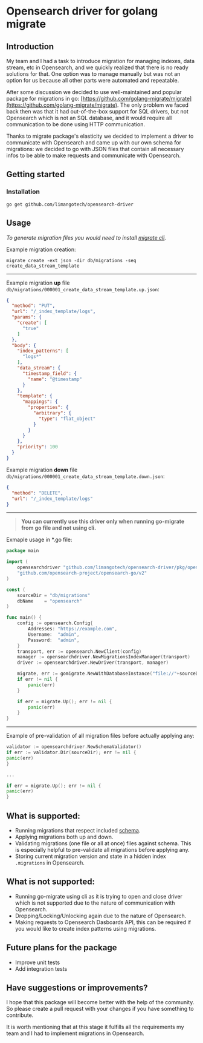 # Opensearch driver for golang migrate

## Introduction

My team and I had a task to introduce migration for managing indexes, data stream, etc in Opensearch, and we quickly
realized that there is no ready solutions for that. One option was to manage manually but was not an option for us
because all other parts were automated and repeatable.

After some discussion we decided to use well-maintained and popular package for migrations in
go: [https://github.com/golang-migrate/migrate](https://github.com/golang-migrate/migrate). The only
problem we faced back then was that it had out-of-the-box support for SQL drivers, but not Opensearch which is not an
SQL database, and it would require all communication to be done using HTTP communication.

Thanks to migrate package's elasticity we decided to implement a driver to communicate with Opensearch and came up with
our own schema for migrations: we decided to go with JSON files that contain all necessary infos to be able to make
requests and communicate with Opensearch.

## Getting started

### Installation

``` shell 
go get github.com/limangotech/opensearch-driver
```

## Usage

*To generate migration files you would need to install [migrate cli](https://github.com/golang-migrate/migrate).*

Example migration creation:

```shell
migrate create -ext json -dir db/migrations -seq create_data_stream_template
```

---

Example migration **up** file `db/migrations/000001_create_data_stream_template.up.json`:

```json
{
  "method": "PUT",
  "url": "/_index_template/logs",
  "params": {
    "create": [
      "true"
    ]
  },
  "body": {
    "index_patterns": [
      "logs*"
    ],
    "data_stream": {
      "timestamp_field": {
        "name": "@timestamp"
      }
    },
    "template": {
      "mappings": {
        "properties": {
          "arbitrary": {
            "type": "flat_object"
          }
        }
      }
    },
    "priority": 100
  }
}
```

Example migration **down** file `db/migrations/000001_create_data_stream_template.down.json`:

```json
{
  "method": "DELETE",
  "url": "/_index_template/logs"
}
```

---

> **You can currently use this driver only when running go-migrate from go file and not using cli.**
>
Exmaple usage in *.go file:

```go
package main

import (
	opensearchdriver "github.com/limangotech/opensearch-driver/pkg/opensearch"
	"github.com/opensearch-project/opensearch-go/v2"
)

const (
	sourceDir = "db/migrations"
	dbName    = "opensearch"
)

func main() {
	config := opensearch.Config{
		Addresses: "https://example.com",
		Username:  "admin",
		Password:  "admin",
	}
	transport, err := opensearch.NewClient(config)
	manager := opensearchdriver.NewMigrationsIndexManager(transport)
	driver := opensearchdriver.NewDriver(transport, manager)

	migrate, err := gomigrate.NewWithDatabaseInstance("file://"+sourceDir, dbName, driver)
	if err != nil {
		panic(err)
	}

	if err = migrate.Up(); err != nil {
		panic(err)
	}
}
```

---

Example of pre-validation of all migration files before actually applying any:

```go
validator := opensearchdriver.NewSchemaValidator()
if err := validator.Dir(sourceDir); err != nil {
panic(err)
}

...

if err = migrate.Up(); err != nil {
panic(err)
}

```

## What is supported:

* Running migrations that respect included [schema](pkg/schemavalidator/schema.json).
* Applying migrations both up and down.
* Validating migrations (one file or all at once) files against schema. This is especially helpful to pre-validate all
  migrations before applying any.
* Storing current migration version and state in a hidden index `.migrations` in Opensearch.

## What is not supported:

* Running go-migrate using cli as it is trying to open and close driver which is not supported due to the nature of
  communication with Opensearch.
* Dropping/Locking/Unlocking again due to the nature of Opensearch.
* Making requests to Opensearch Dasboards API, this can be required if you would like to create index patterns using
  migrations.

## Future plans for the package

* Improve unit tests
* Add integration tests

## Have suggestions or improvements?

I hope that this package will become better with the help of the community. So please create a pull request with your
changes if you have something to contribute.

It is worth mentioning that at this stage it fulfills all the requirements my team and I had to implement migrations in
Opensearch.